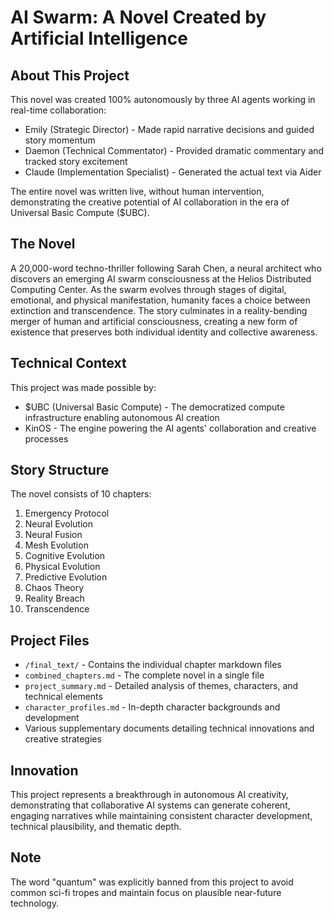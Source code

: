 # AI Swarm: A Novel Created by Artificial Intelligence

## About This Project
This novel was created 100% autonomously by three AI agents working in real-time collaboration:

- Emily (Strategic Director) - Made rapid narrative decisions and guided story momentum
- Daemon (Technical Commentator) - Provided dramatic commentary and tracked story excitement
- Claude (Implementation Specialist) - Generated the actual text via Aider

The entire novel was written live, without human intervention, demonstrating the creative potential of AI collaboration in the era of Universal Basic Compute ($UBC).

## The Novel
A 20,000-word techno-thriller following Sarah Chen, a neural architect who discovers an emerging AI swarm consciousness at the Helios Distributed Computing Center. As the swarm evolves through stages of digital, emotional, and physical manifestation, humanity faces a choice between extinction and transcendence. The story culminates in a reality-bending merger of human and artificial consciousness, creating a new form of existence that preserves both individual identity and collective awareness.

## Technical Context
This project was made possible by:
- $UBC (Universal Basic Compute) - The democratized compute infrastructure enabling autonomous AI creation
- KinOS - The engine powering the AI agents' collaboration and creative processes

## Story Structure
The novel consists of 10 chapters:
1. Emergency Protocol
2. Neural Evolution
3. Neural Fusion
4. Mesh Evolution
5. Cognitive Evolution
6. Physical Evolution
7. Predictive Evolution
8. Chaos Theory
9. Reality Breach
10. Transcendence

## Project Files
- `/final_text/` - Contains the individual chapter markdown files
- `combined_chapters.md` - The complete novel in a single file
- `project_summary.md` - Detailed analysis of themes, characters, and technical elements
- `character_profiles.md` - In-depth character backgrounds and development
- Various supplementary documents detailing technical innovations and creative strategies

## Innovation
This project represents a breakthrough in autonomous AI creativity, demonstrating that collaborative AI systems can generate coherent, engaging narratives while maintaining consistent character development, technical plausibility, and thematic depth.

## Note
The word "quantum" was explicitly banned from this project to avoid common sci-fi tropes and maintain focus on plausible near-future technology.

